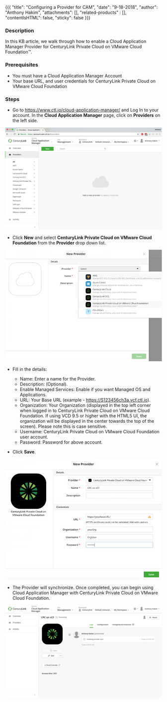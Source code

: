 {{{
  "title": "Configuring a Provider for CAM",
  "date": "9-18-2018",
  "author": "Anthony Hakim",
  "attachments": [],
  "related-products" : [],
  "contentIsHTML": false,
  "sticky": false
}}}

### Description
In this KB article, we walk through how to enable a Cloud Application Manager Provider for CenturyLink Private Cloud on VMware Cloud Foundation™.

### Prerequisites
* You must have a Cloud Application Manager Account
* Your base URL, and user credentials for CenturyLink Private Cloud on VMware Cloud Foundation

### Steps

* Go to https://www.ctl.io/cloud-application-manager/ and Log In to your account. In the __Cloud Application Manager__ page, click on __Providers__ on the left side.

![CAM Provider](../../images/dccf/cam-provider1.png)

* Click __New__ and select __CenturyLink Private Cloud on VMware Cloud Foundation__ from the __Provider__ drop down list.

![CAM Provider](../../images/dccf/cam-provider2.png)

* Fill in the details:
  * Name: Enter a name for the Provider.
  * Description: (Optional).
  * Enable Managed Services: Enable if you want Managed OS and Applications.
  * URL: Your Base URL (example - https://S123456ch3a.vcf.ctl.io).
  * Organization: Your Organization (displayed in the top left corner when logged in to CenturyLink Private Cloud on VMware Cloud Foundation. If using VCD 9.5 or higher with the HTML5 UI, the organization will be displayed in the center towards the top of the screen). Please note this is case sensitive.
  * Username: CenturyLink Private Cloud on VMware Cloud Foundation user account.
  * Password: Password for above account.

* Click __Save__.  

![CAM Provider](../../images/dccf/cam-provider3.png)

* The Provider will synchronize. Once completed, you can begin using Cloud Application Manager with CenturyLink Private Cloud on VMware Cloud Foundation.

![CAM Provider](../../images/dccf/cam-provider4.png)
